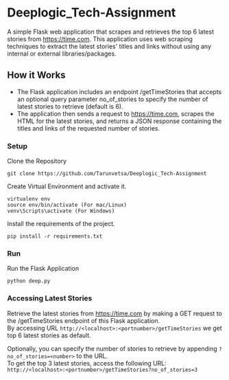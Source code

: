 # Deeplogic_Tech-Assignment
A simple Flask web application that scrapes and retrieves the top 6 latest stories from https://time.com. This application uses web scraping techniques to extract the latest stories' titles and links without using any internal or external libraries/packages.

## How it Works
* The Flask application includes an endpoint /getTimeStories that accepts an optional query parameter no_of_stories to specify the number of latest stories to retrieve (default is 6). <br>
* The application then sends a request to https://time.com, scrapes the HTML for the latest stories, and returns a JSON response containing the titles and links of the requested number of stories.

### Setup

Clone the Repository
```
git clone https://github.com/Tarunvetsa/Deeplogic_Tech-Assignment
```

Create Virtual Environment and activate it. 
```
virtualenv env
source env/bin/activate (For mac/Linux)
venv\Scripts\activate (For Windows)
```
Install the requirements of the project.
```
pip install -r requirements.txt
```

### Run

Run the Flask Application
```
python deep.py
```

### Accessing Latest Stories
Retrieve the latest stories from https://time.com by making a GET request to the /getTimeStories endpoint of this Flask application.<br>
By accessing URL `http://<localhost>:<portnumber>/getTimeStories` we get top 6 latest stories as default.

Optionally, you can specify the number of stories to retrieve by appending `?no_of_stories=<number>` to the URL.<br>
To get the top 3 latest stories, access the following URL:
`http://<localhost>:<portnumber>/getTimeStories?no_of_stories=3`
